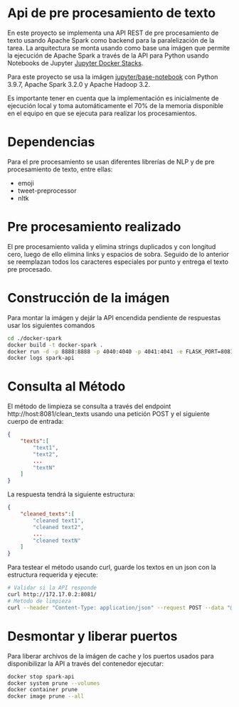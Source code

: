 # Api de pre procesamiento de texto

En este proyecto se implementa una API REST de pre procesamiento de texto usando Apache Spark como backend para la paralelización de la tarea. La arquitectura se monta usando como base una imágen que permite la ejecución de Apache Spark a través de la API para Python usando Notebooks de Jupyter [Jupyter Docker Stacks](https://jupyter-docker-stacks.readthedocs.io/en/latest/index.html).

Para este proyecto se usa la imágen [jupyter/base-notebook](https://hub.docker.com/r/jupyter/base-notebook/tags/) con Python 3.9.7, Apache Spark 3.2.0 y Apache Hadoop 3.2.

Es importante tener en cuenta que la implementación es inicialmente de ejecución local y toma automáticamente el 70% de la memoria disponible en el equipo en que se ejecuta para realizar los procesamientos.

# Dependencias

Para el pre procesamiento se usan diferentes librerías de NLP y de pre procesamiento de texto, entre ellas:

* emoji
* tweet-preprocessor
* nltk 

# Pre procesamiento realizado

El pre procesamiento valida y elimina strings duplicados y con longitud cero, luego de ello elimina links y espacios de sobra. Seguido de lo anterior se reemplazan todos los caracteres especiales por punto y entrega el texto pre procesado.

# Construcción de la imágen

Para montar la imágen y dejár la API encendida pendiente de respuestas usar los siguientes comandos

```bash
cd ./docker-spark
docker build -t docker-spark .
docker run -d -p 8888:8888 -p 4040:4040 -p 4041:4041 -e FLASK_PORT=8081 --name spark-api docker-spark:latest
docker logs spark-api
```

# Consulta al Método

El método de limpieza se consulta a través del endpoint http://host:8081/clean_texts usando una petición POST y el siguiente cuerpo de entrada:

```JSON
{
    "texts":[
        "text1",
        "text2",
        ...
        "textN"
    ]
}
```

La respuesta tendrá la siguiente estructura:

```JSON
{
    "cleaned_texts":[
        "cleaned text1",
        "cleaned text2",
        ...
        "cleaned textN"
    ]
}
```
Para testear el método usando curl, guarde los textos en un json con la estructura requerida y ejecute:

```bash
# Validar si la API responde
curl http://172.17.0.2:8081/
# Metodo de limpieza
curl --header "Content-Type: application/json" --request POST --data "@input.json" http://172.17.0.2:8081/clean_texts
```

# Desmontar y liberar puertos

Para liberar archivos de la imágen de cache y los puertos usados para disponibilizar la API a través del contenedor ejecutar:

```bash
docker stop spark-api   
docker system prune --volumes
docker container prune
docker image prune --all
```